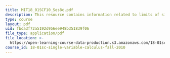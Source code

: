 ```yaml
---
title: MIT18_01SCF10_Ses8c.pdf
description: This resource contains information related to limits of sine and cosine.
type: course
layout: pdf
uid: fbda3f72a5192d956ee948b351839f06
file_type: application/pdf
file_location: >-
  https://open-learning-course-data-production.s3.amazonaws.com/18-01sc-single-variable-calculus-fall-2010/fbda3f72a5192d956ee948b351839f06_MIT18_01SCF10_Ses8c.pdf
course_id: 18-01sc-single-variable-calculus-fall-2010
---
```

